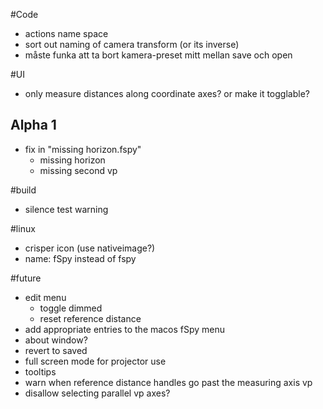#Code
* actions name space
* sort out naming of camera transform (or its inverse)
* måste funka att ta bort kamera-preset mitt mellan save och open

#UI
* only measure distances along coordinate axes? or make it togglable?

## Alpha 1
* fix in "missing horizon.fspy"
  * missing horizon
  * missing second vp

#build
* silence test warning

#linux
* crisper icon (use nativeimage?)
* name: fSpy instead of fspy

#future
* edit menu
  * toggle dimmed
  * reset reference distance
* add appropriate entries to the macos fSpy menu
* about window?
* revert to saved
* full screen mode for projector use
* tooltips
* warn when reference distance handles go past the measuring axis vp
* disallow selecting parallel vp axes?